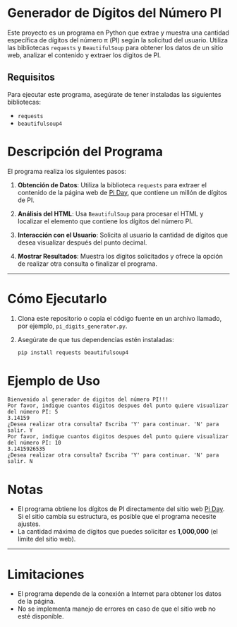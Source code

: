 # Generador de Dígitos del Número PI

Este proyecto es un programa en Python que extrae y muestra una cantidad específica de dígitos del número π (PI) según la solicitud del usuario. Utiliza las bibliotecas `requests` y `BeautifulSoup` para obtener los datos de un sitio web, analizar el contenido y extraer los dígitos de PI.

## Requisitos

Para ejecutar este programa, asegúrate de tener instaladas las siguientes bibliotecas:

- `requests`
- `beautifulsoup4`
  
# Descripción del Programa

El programa realiza los siguientes pasos:

1. **Obtención de Datos**: Utiliza la biblioteca `requests` para extraer el contenido de la página web de [Pi Day](https://www.piday.org/million/), que contiene un millón de dígitos de PI.

2. **Análisis del HTML**: Usa `BeautifulSoup` para procesar el HTML y localizar el elemento que contiene los dígitos del número PI.

3. **Interacción con el Usuario**: Solicita al usuario la cantidad de dígitos que desea visualizar después del punto decimal.

4. **Mostrar Resultados**: Muestra los dígitos solicitados y ofrece la opción de realizar otra consulta o finalizar el programa.

---

# Cómo Ejecutarlo

1. Clona este repositorio o copia el código fuente en un archivo llamado, por ejemplo, `pi_digits_generator.py`.

2. Asegúrate de que tus dependencias estén instaladas:

   ```bash
   pip install requests beautifulsoup4
# Ejemplo de Uso
```plaintext
Bienvenido al generador de digitos del número PI!!!
Por favor, indique cuantos digitos despues del punto quiere visualizar del número PI: 5
3.14159
¿Desea realizar otra consulta? Escriba 'Y' para continuar. 'N' para salir. Y
Por favor, indique cuantos digitos despues del punto quiere visualizar del número PI: 10
3.1415926535
¿Desea realizar otra consulta? Escriba 'Y' para continuar. 'N' para salir. N
```

# Notas

- El programa obtiene los dígitos de PI directamente del sitio web [Pi Day](https://www.piday.org/million/). Si el sitio cambia su estructura, es posible que el programa necesite ajustes.
- La cantidad máxima de dígitos que puedes solicitar es **1,000,000** (el límite del sitio web).

---

# Limitaciones

- El programa depende de la conexión a Internet para obtener los datos de la página.
- No se implementa manejo de errores en caso de que el sitio web no esté disponible.
